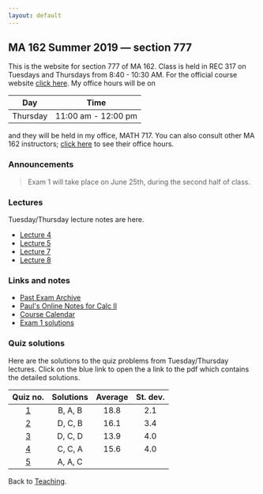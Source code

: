 ```yaml
---
layout: default
---
```


## [](#course) MA 162 Summer 2019 — section 777
This is the website for section 777 of MA 162. Class is held in REC 317 on Tuesdays and Thursdays from  8:40 - 10:30 AM. For the official course website [click here](https://www.math.purdue.edu/MA162). My office hours will be on

| Day       | Time                 |
| :-------: | :------------------: |
| Thursday  | 11:00 am - 12:00 pm  |

and they will be held in my office, MATH 717. You can also consult other MA 162 instructors; [click here](https://www.math.purdue.edu/academic/files/courses/2019summer/MA16200/16200OH.pdf) to see their office hours.

### [](#announce) Announcements
> Exam 1 will take place on June 25th, during the second half of class.

### [](#lectures) Lectures
Tuesday/Thursday lecture notes are here.

* [Lecture 4](notes/MA162_Notes_4.pdf)
* [Lecture 5](notes/MA162_Notes_5.pdf)
* [Lecture 7](notes/MA162_Notes_7.pdf)
* [Lecture 8](notes/MA162_Notes_8.pdf)

### [](#links) Links and notes
* [Past Exam Archive](https://www.math.purdue.edu/academic/courses/oldexams.php?course=MA16200)
* [Paul's Online Notes for Calc II](http://tutorial.math.lamar.edu/Classes/CalcII/CalcII.aspx)
* [Course Calendar](https://www.math.purdue.edu/academic/files/courses/2019summer/MA16200/162calendarSu18-1.pdf)
* [Exam 1 solutions](notes/MA162_Exam_1.pdf)

### [](#sols) Quiz solutions
Here are the solutions to the quiz problems from Tuesday/Thursday lectures. Click on the blue link to open the a link to the pdf which contains the detailed solutions.

| Quiz no.                      | Solutions |  Average |  St. dev. |
| :---------------------------: | :-------: | :------: | :-------: |
| [1](quizzes/MA162_Quiz_1.pdf) | B, A, B   |     18.8 |       2.1 |
| [2](quizzes/MA162_Quiz_2.pdf) | D, C, B   |     16.1 |       3.4 |
| [3](quizzes/MA162_Quiz_3.pdf) | D, C, D   |     13.9 |       4.0 |
| [4](quizzes/MA162_Quiz_4.pdf) | C, C, A   |     15.6 |       4.0 |
| [5](quizzes/MA162_Quiz_5.pdf) | A, A, C   |          |           |

Back to [Teaching](../#-teaching).

